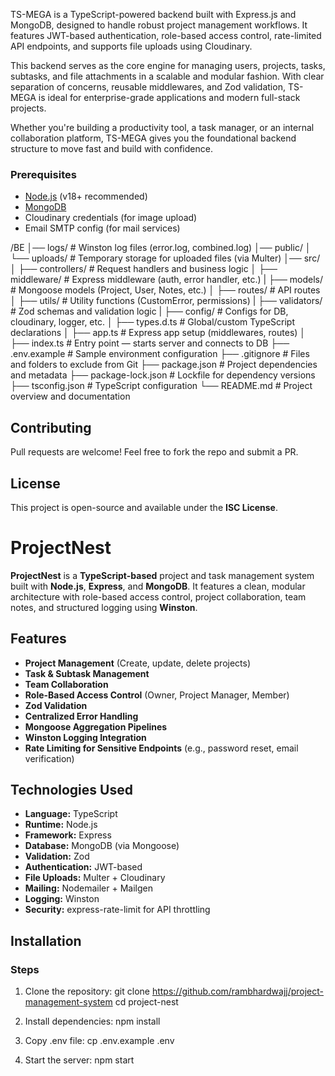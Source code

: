 TS-MEGA is a TypeScript-powered backend built with Express.js and MongoDB, designed to handle robust project management workflows. It features JWT-based authentication, role-based access control, rate-limited API endpoints, and supports file uploads using Cloudinary.

This backend serves as the core engine for managing users, projects, tasks, subtasks, and file attachments in a scalable and modular fashion. With clear separation of concerns, reusable middlewares, and Zod validation, TS-MEGA is ideal for enterprise-grade applications and modern full-stack projects.

Whether you're building a productivity tool, a task manager, or an internal collaboration platform, TS-MEGA gives you the foundational backend structure to move fast and build with confidence.



### Prerequisites

- [Node.js](https://nodejs.org/en/) (v18+ recommended)
- [MongoDB](https://www.mongodb.com/)
- Cloudinary credentials (for image upload)
- Email SMTP config (for mail services)



/BE
│── logs/                  # Winston log files (error.log, combined.log)
│── public/
│   └── uploads/           # Temporary storage for uploaded files (via Multer)
│── src/
│   ├── controllers/       # Request handlers and business logic
│   ├── middleware/        # Express middleware (auth, error handler, etc.)
|   ├── models/            # Mongoose models (Project, User, Notes, etc.)
│   ├── routes/            # API routes
│   ├── utils/             # Utility functions (CustomError, permissions)
|   ├── validators/        # Zod schemas and validation logic
|   ├── config/            # Configs for DB, cloudinary, logger, etc.
│   ├── types.d.ts         # Global/custom TypeScript declarations
│   ├── app.ts             # Express app setup (middlewares, routes)
│   ├── index.ts           # Entry point — starts server and connects to DB
├── .env.example           # Sample environment configuration
├── .gitignore             # Files and folders to exclude from Git
├── package.json           # Project dependencies and metadata
├── package-lock.json      # Lockfile for dependency versions
├── tsconfig.json          # TypeScript configuration
└── README.md              # Project overview and documentation

## Contributing

Pull requests are welcome! Feel free to fork the repo and submit a PR.

## License

This project is open-source and available under the **ISC License**.
# ProjectNest

**ProjectNest** is a **TypeScript-based** project and task management system built with **Node.js**, **Express**, and **MongoDB**. It features a clean, modular architecture with role-based access control, project collaboration, team notes, and structured logging using **Winston**.

## Features

- **Project Management** (Create, update, delete projects)
- **Task & Subtask Management**
- **Team Collaboration**
- **Role-Based Access Control** (Owner, Project Manager, Member)
- **Zod Validation**
- **Centralized Error Handling**
- **Mongoose Aggregation Pipelines**
- **Winston Logging Integration**
- **Rate Limiting for Sensitive Endpoints** (e.g., password reset, email verification)

## Technologies Used

- **Language:** TypeScript
- **Runtime:** Node.js
- **Framework:** Express
- **Database:** MongoDB (via Mongoose)
- **Validation:** Zod
- **Authentication:** JWT-based
- **File Uploads:** Multer + Cloudinary
- **Mailing:** Nodemailer + Mailgen
- **Logging:** Winston
- **Security:** express-rate-limit for API throttling

## Installation


### Steps

1. Clone the repository:
   git clone https://github.com/rambhardwajj/project-management-system
   cd project-nest
   
2. Install dependencies:
   npm install
   
3. Copy .env file:
   cp .env.example .env
   
4. Start the server:
   npm start
   
